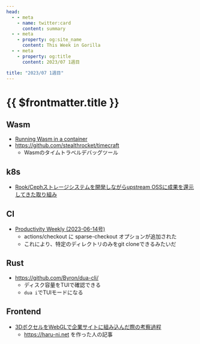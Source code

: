 ```yaml
---
head:
  - - meta
    - name: twitter:card
      content: summary
  - - meta
    - property: og:site_name
      content: This Week in Gorilla
  - - meta
    - property: og:title
      content: 2023/07 1週目

title: "2023/07 1週目"
---
```


# {{ $frontmatter.title }}

## Wasm
- [Running Wasm in a container](https://medium.com/google-cloud/running-wasm-in-a-container-a3c1600743b5)
- https://github.com/stealthrocket/timecraft
	- Wasmのタイムトラベルデバッグツール

## k8s
- [Rook/Cephストレージシステムを開発しながらupstream OSSに成果を還元してきた取り組み](https://cloudnativedays.jp/cndt2022/talks/1525)

## CI
- [Productivity Weekly (2023-06-14号)](https://zenn.dev/cybozu_ept/articles/productivity-weekly-20230614#release-v3.5.3-%C2%B7-actions%2Fcheckout)
	- actions/checkout に sparse-checkout オプションが追加された
	- これにより、特定のディレクトリのみをgit cloneできるみたいだ

## Rust
- https://github.com/Byron/dua-cli/
	- ディスク容量をTUIで確認できる
	- `dua i`でTUIモードになる

## Frontend
- [3DボクセルをWebGLで企業サイトに組み込んだ際の考察過程](https://zenn.dev/gonshi_com/articles/01c74e7061f93f)
	- https://haru-ni.net を作った人の記事
